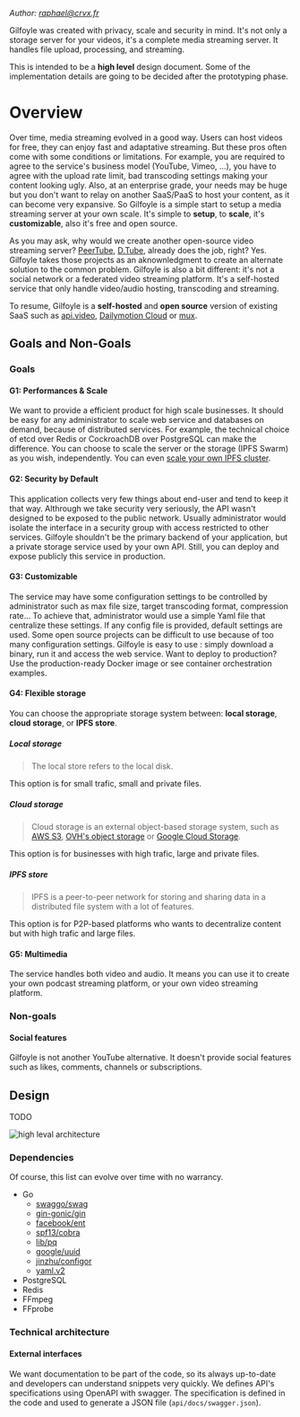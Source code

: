 *Author: raphael@crvx.fr*

Gilfoyle was created with privacy, scale and security in mind. It's not only a storage server for your videos, it's a complete media streaming server. It handles file upload, processing, and streaming.

This is intended to be a **high level** design document. Some of the implementation details are going to be decided after the prototyping phase.

# Overview

Over time, media streaming evolved in a good way. Users can host videos for free, they can enjoy fast and adaptative streaming. But these pros often come with some conditions or limitations. For example, you are required to agree to the service's business model (YouTube, Vimeo, ...), you have to agree with the upload rate limit, bad transcoding settings making your content looking ugly. Also, at an enterprise grade, your needs may be huge but you don't want to relay on another SaaS/PaaS to host your content, as it can become very expansive. So Gilfoyle is a simple start to setup a media streaming server at your own scale. It's simple to **setup**, to **scale**, it's **customizable**, also it's free and open source.

As you may ask, why would we create another open-source video streaming server? [PeerTube](https://github.com/Chocobozzz/PeerTube), [D.Tube](https://d.tube/), already does the job, right? Yes. Gilfoyle takes those projects as an aknownledgment to create an alternate solution to the common problem. Gilfoyle is also a bit different: it's not a social network or a federated video streaming platform. It's a self-hosted service that only handle video/audio hosting, transcoding and streaming.

To resume, Gilfoyle is a **self-hosted** and **open source** version of existing SaaS such as [api.video](https://api.video/), [Dailymotion Cloud](https://dmcloud.net/) or [mux](https://mux.com/).

## Goals and Non-Goals

### Goals

#### G1: Performances & Scale

We want to provide a efficient product for high scale businesses. It should be easy for any administrator to scale web service and databases on demand, because of distributed services. For example, the technical choice of etcd over Redis or CockroachDB over PostgreSQL can make the difference. You can choose to scale the server or the storage (IPFS Swarm) as you wish, independently. You can even [scale your own IPFS cluster](https://cluster.ipfs.io/).

#### G2: Security by Default

This application collects very few things about end-user and tend to keep it that way. Althrough we take security very seriously, the API wasn't designed to be exposed to the public network. Usually administrator would isolate the interface in a security group with access restricted to other services. Gilfoyle shouldn't be the primary backend of your application, but a private storage service used by your own API. Still, you can deploy and expose publicly this service in production.

#### G3: Customizable

The service may have some configuration settings to be controlled by administrator such as max file size, target transcoding format, compression rate... To achieve that, administrator would use a simple Yaml file that centralize these settings. If any config file is provided, default settings are used. Some open source projects can be difficult to use because of too many configuration settings. Gilfoyle is easy to use : simply download a binary, run it and access the web service. Want to deploy to production? Use the production-ready Docker image or see container orchestration examples.

#### G4: Flexible storage

You can choose the appropriate storage system between: **local storage**, **cloud storage**, or **IPFS store**.

##### Local storage

> The local store refers to the local disk.

This option is for small trafic, small and private files.

##### Cloud storage

> Cloud storage is an external object-based storage system, such as [AWS S3](https://aws.amazon.com/s3/), [OVH's object storage](https://www.ovhcloud.com/en-gb/public-cloud/object-storage/) or [Google Cloud Storage](https://cloud.google.com/storage/).

This option is for businesses with high trafic, large and private files.

##### IPFS store

> IPFS is a peer-to-peer network for storing and sharing data in a distributed file system with a lot of features.

This option is for P2P-based platforms who wants to decentralize content but with high trafic and large files.

#### G5: Multimedia

The service handles both video and audio. It means you can use it to create your own podcast streaming platform, or your own video streaming platform.

### Non-goals

#### Social features

Gilfoyle is not another YouTube alternative. It doesn't provide social features such as likes, comments, channels or subscriptions.

## Design

TODO

![high leval architecture](https://i.imgur.com/JZiN0cF.png)

### Dependencies

Of course, this list can evolve over time with no warrancy.

- Go
  - [swaggo/swag](https://github.com/swaggo/swag)
  - [gin-gonic/gin](https://github.com/gin-gonic/gin)
  - [facebook/ent](https://github.com/facebook/ent)
  - [spf13/cobra](https://github.com/spf13/cobra)
  - [lib/pq](https://github.com/lib/pq)
  - [google/uuid](https://github.com/google/uuid)
  - [jinzhu/configor](https://github.com/jinzhu/configor)
  - [yaml.v2](https://github.com/go-yaml)
- PostgreSQL
- Redis
- FFmpeg
- FFprobe

### Technical architecture

#### External interfaces

We want documentation to be part of the code, so its always up-to-date and developers can understand snippets very quickly. We defines API's specifications using OpenAPI with swagger. The specification is defined in the code and used to generate a JSON file (`api/docs/swagger.json`).
